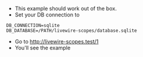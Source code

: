 * This example should work out of the box.
* Set your DB connection to

```
DB_CONNECTION=sqlite
DB_DATABASE=/PATH/livewire-scopes/database.sqlite
```


* Go to http://livewire-scopes.test/1
* You'll see the example
